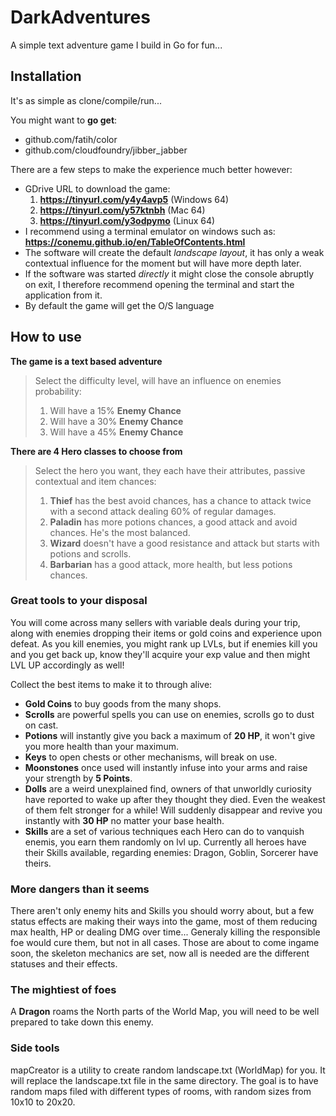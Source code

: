 # DarkAdventures
A simple text adventure game I build in Go for fun...

## Installation
It's as simple as clone/compile/run...

You might want to **go get**:
 - github.com/fatih/color
 - github.com/cloudfoundry/jibber_jabber

There are a few steps to make the experience much better however:
 - GDrive URL to download the game:
    1. **https://tinyurl.com/y4y4avp5** (Windows 64)
    2. **https://tinyurl.com/y57ktnbh** (Mac 64)
    3. **https://tinyurl.com/y3odpymo** (Linux 64)
 - I recommend using a terminal emulator on windows such as: 
 **https://conemu.github.io/en/TableOfContents.html**
 - The software will create the default *landscape layout*, it has only a weak contextual influence for the moment but will have more depth later.
 - If the software was started *directly* it might close the console abruptly on exit, I therefore recommend opening the terminal and start the application from it.
 - By default the game will get the O/S language

## How to use

**The game is a text based adventure**

> Select the difficulty level, will have an influence on enemies probability:
>  1. Will have a 15% **Enemy Chance**
>  2. Will have a 30% **Enemy Chance**
>  3. Will have a 45% **Enemy Chance**

**There are 4 Hero classes to choose from**

> Select the hero you want, they each have their attributes, passive contextual and item chances:
>  1. **Thief** has the best avoid chances, has a chance to attack twice with a second attack dealing 60% of regular damages.
>  2. **Paladin** has more potions chances, a good attack and avoid chances. He's the most balanced.
>  3. **Wizard** doesn't have a good resistance and attack but starts with potions and scrolls.
>   4. **Barbarian** has a good attack, more health, but less potions chances.

### Great tools to your disposal

You will come across many sellers with variable deals during your trip, along with enemies dropping their items or gold coins and experience upon defeat.
As you kill enemies, you might rank up LVLs, but if enemies kill you and you get back up, know they'll acquire your exp value and then might LVL UP accordingly as well!

Collect the best items to make it to through alive:

- **Gold Coins** to buy goods from the many shops.
- **Scrolls** are powerful spells you can use on enemies, scrolls go to dust on cast.
- **Potions** will instantly give you back a maximum of **20 HP**, it won't give you more health than your maximum.
- **Keys** to open chests or other mechanisms, will break on use.
- **Moonstones** once used will instantly infuse into your arms and raise your strength by **5 Points**.
- **Dolls** are a weird unexplained find, owners of that unworldly curiosity have reported to wake up after they thought they died. Even the weakest of them felt stronger for a while! Will suddenly disappear and revive you instantly with **30 HP** no matter your base health.
 - **Skills** are a set of various techniques each Hero can do to vanquish enemis, you earn them randomly on lvl up. Currently all heroes have their Skills available, regarding enemies: Dragon, Goblin, Sorcerer have theirs.

### More dangers than it seems

There aren't only enemy hits and Skills you should worry about, but a few status effects are making their ways into the game, most of them reducing max health, HP or dealing DMG over time...
Generaly killing the responsible foe would cure them, but not in all cases.
Those are about to come ingame soon, the skeleton mechanics are set, now all is needed are the different statuses and their effects.

### The mightiest of foes

A **Dragon** roams the North parts of the World Map, you will need to be well prepared to take down this enemy.

### Side tools

mapCreator is a utility to create random landscape.txt (WorldMap) for you.
It will replace the landscape.txt file in the same directory.
The goal is to have random maps filed with different types of rooms, with random sizes from 10x10 to 20x20.
